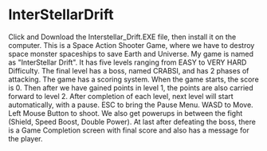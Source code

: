 # InterStellarDrift
Click and Download the Interstellar_Drift.EXE file, then install it on the computer.
This is a Space Action Shooter Game, where we have to destroy space monster spaceships to save Earth and Universe.
My game is named as "InterStellar Drift". It has five levels ranging from EASY to VERY HARD Difficulty. The final level has a boss, named CRABSI, and has 2 phases of attacking. The game has a scoring system. When the game starts, the score is 0. Then after we have gained points in level 1, the points are also carried forward to level 2. After completion of each level, next level will start automatically, with a pause. ESC to bring the Pause Menu. WASD to Move. Left Mouse Button to shoot. We also get powerups in between the fight (Shield, Speed Boost, Double Power). At last after defeating the boss, there is a Game Completion screen with final score and also has a message for the player.
